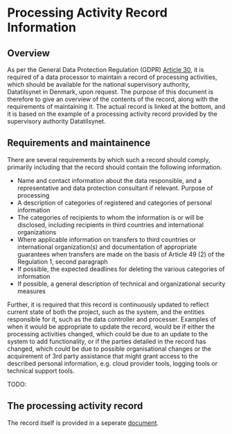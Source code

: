 # Processing Activity Record Information

## Overview
As per the General Data Protection Regulation (GDPR) [Article 30](https://eur-lex.europa.eu/legal-content/EN/TXT/HTML/?uri=CELEX:32016R0679&from=EN#d1e3265-1-1), it is required of a data processor to maintain a record of processing activities, which should be available for the national supervisory authority, Datatilsynet in Denmark, upon request. The purpose of this document is therefore to give an overview of the contents of the record, along with the requirements of maintaining it. The actual record is linked at the bottom, and it is based on the example of a processing activity record provided by the supervisory authority Datatilsynet.

## Requirements and maintainence
There are several requirements by which such a record should comply, primarily including that the record should contain the following information.

* Name and contact information about the data responsible, and a representative and data protection consultant if relevant. 
Purpose of processing
* A description of categories of registered and categories of personal information
* The categories of recipients to whom the information is or will be disclosed, including recipients in third countries and international organizations
* Where applicable information on transfers to third countries or international organization(s) and documentation of appropriate guarantees when transfers are made on the basis of Article 49 (2) of the Regulation 1, second paragraph
* If possible, the expected deadlines for deleting the various categories of information
* If possible, a general description of technical and organizational security measures

Further, it is required that this record is continuously updated to reflect current state of both the project, such as the system, and the entities responsible for it, such as the data controller and processer. Examples of when it would be appropriate to update the record, would be if either the processing activities changed, which could be due to an update to the system to add functionality, or if the parties detailed in the record has changed, which could be due to possible organisational changes or the acquirement of 3rd party assistance that might grant access to the described personal information, e.g. cloud provider tools, logging tools or technical support tools.

TODO:

## The processing activity record
The record itself is provided in a seperate [document](./processing_activity_record.md).
